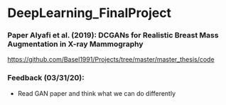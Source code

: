 # DeepLearning_FinalProject


### Paper Alyafi et al. (2019): DCGANs for Realistic Breast Mass Augmentation in X-ray Mammography
https://github.com/Basel1991/Projects/tree/master/master_thesis/code


### Feedback (03/31/20):
- Read GAN paper and think what we can do differently

